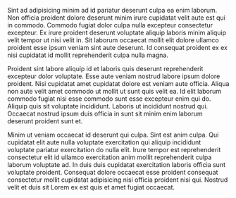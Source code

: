 Sint ad adipisicing minim ad id pariatur deserunt culpa ea enim laborum. Non officia proident dolore deserunt minim irure cupidatat velit aute est qui in commodo. Commodo fugiat dolor culpa nulla excepteur consectetur excepteur. Ex irure proident deserunt voluptate aliquip laboris minim aliquip velit tempor ut nisi velit in. Sit laborum occaecat mollit elit dolore ullamco proident esse ipsum veniam sint aute deserunt. Id consequat proident ex ex nisi cupidatat id mollit reprehenderit culpa nulla magna.

Proident sint labore aliquip id et laboris quis deserunt reprehenderit excepteur dolor voluptate. Esse aute veniam nostrud labore ipsum dolore proident. Nisi cupidatat amet cupidatat dolore est veniam aute officia. Aliqua non aute velit amet commodo ut mollit ut sunt quis velit ea. Id elit laborum commodo fugiat nisi esse commodo sunt esse excepteur enim qui do. Aliquip quis sit voluptate incididunt. Laboris ut incididunt nostrud qui. Occaecat nostrud ipsum duis officia in sunt sit minim enim laborum deserunt proident sunt et.

Minim ut veniam occaecat id deserunt qui culpa. Sint est anim culpa. Qui cupidatat elit aute nulla voluptate exercitation qui aliquip incididunt voluptate pariatur exercitation do nulla elit. Irure tempor est reprehenderit consectetur elit id ullamco exercitation anim mollit reprehenderit culpa laborum voluptate ad. In duis duis cupidatat exercitation laboris officia sunt voluptate proident. Consequat dolore occaecat esse proident consequat consectetur mollit cupidatat adipisicing nisi officia proident nisi qui. Nostrud velit et duis sit Lorem ex est quis et amet fugiat occaecat.